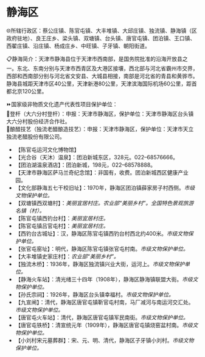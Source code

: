 # 静海区  
🌐所辖行政区：蔡公庄镇、陈官屯镇、大丰堆镇、大邱庄镇、独流镇、静海镇（区政府驻地）、良王庄乡、梁头镇、双塘镇、台头镇、唐官屯镇、团泊镇、王口镇、西翟庄镇、沿庄镇、杨成庄乡、中旺镇、子牙镇、朝阳街道。  

📋静海简介：天津市静海县位于天津市西南部，是国务院批准的沿海开放县之一。东北、东南分别与天津市西青区及大港区接壤，西北部与河北省霸州市交界，西部和西南部分别与河北省文安县、大城县相接，南部是河北省的青县和黄骅市。静海县城距天津市区40公里，天津新港80公里，天津滨海国际机场60公里，距首都北京120公里。  

⏩国家级非物质文化遗产代表性项目保护单位：  
🔸登杆（大六分村登杆）：申报：天津市静海区，保护单位：天津市静海区台头镇大六分村股份经济合作社。  
🔸酿醋技艺（独流老醋酿造技艺）：申报：天津市静海区，保护单位：天津市天立独流老醋股份有限公司。  

* 【陈官屯运河文化博物馆】  
* 【光合谷（天沐）温泉】：团泊新城东区，328元。022–68576666。  
* 【团泊湖温泉酒店】：团泊新城，198元，022–68578888。  
* 【天津市静海区萨马兰奇纪念馆】：非国有，收费。团泊新城西区健康产业园。  
* 【文化部静海五七干校旧址】：1970年，静海区团泊镇薛家房子村西侧。*市级文物保护单位。*  
* 【双塘镇西双塘村】：*美丽宜居村庄。农业部“美丽乡村”。全国特色景观旅游名镇（村）。*  
* 【陈官屯镇西钓台村】：*美丽宜居村庄。*  
* 【陈官屯镇吕官屯村】：*美丽宜居村庄。*  
* 【西钓台古城址】：汉，静海区陈官屯镇西钓台村西北约400米。*市级文物保护单位。*  
* 【张官屯窑址】：明代，静海区陈官屯镇张官屯村南。*市级文物保护单位。*  
* 【大丰堆镇史家庄村】：*农业部“美丽乡村”。*  
* 【独流木桥】：1936年，静海区独流镇兴业大街，运河上。*市级文物保护单位。*  
* 【静海火车站】：清光绪三十四年（1908年），静海区静海镇联盟大街。*市级文物保护单位。*  
* 【孙氏宗祠】：1926年，静海区台头镇幸福村。*市级文物保护单位。*  
* 【九宣闸】：清代，静海区唐官屯镇靳官屯村南，马厂减河与南运河交汇处。*市级文物保护单位。*  
* 【唐官屯火车站】：清代，静海区唐官屯镇军民南街。*市级文物保护单位。*  
* 【唐官屯铁桥】：清宣统元年（1909年），静海区唐官屯镇烧窑盆村南。*市级文物保护单位。*  
* 【小刘村宋元墓葬群】：宋、元、明、清代，静海区子牙镇小刘村。*市级文物保护单位。*  
